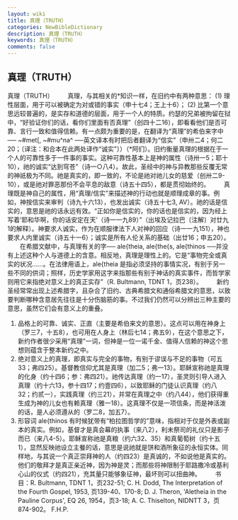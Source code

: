 ```yaml
---
layout: wiki
title: 真理（TRUTH）
categories: NewBibleDictionary
description: 真理（TRUTH）
keywords: 真理（TRUTH）
comments: false
---
```


## 真理（TRUTH）



真理（TRUTH）
　　真理，与其相关的*知识一样，在旧约中有两种意思： (1) 理性层面，用于可以被确定为对或错的事实（申十七4；王上十6）； (2) 比第一个意思远较普遍的，是实存和道德的层面，用于一个人的特质。约瑟的兄弟被拘留在狱中，“好验证你们的话，看你们里面有否真理”（创四十二16），即看看他们是否可靠、言行一致和值得信赖。有一点颇为重要的是，在翻译为“真理”的希伯来字中── ~#met[, ~#mu^na^ ──英文译本有时把后者翻译为“信实”（申卅二4；何二20；〔译注：和合本在此两处译作“诚实”〕）（*阿们）。旧约衡量真理的根据在于一个人的可靠性多于一件事的事实。这种可靠性基本上是神的属性（诗卅一5；耶十10），祂的诚实“达到穹苍”（诗一○八4）。故此，圣经中的神与异教那些反覆无常的神祇极为不同。祂是真实的，即一致的，不论是祂对祂儿女的慈爱（创卅二9-10），或是祂对罪恶那份不会平息的敌意（诗五十四5），都是贯彻始终的。
　　真理既是神自己的属性，用“真理/信实”来描述神的行动也就是顺理成章的事。例如，神按信实来审判（诗九十六13），也发出诚实（诗五十七3, AV）。祂的话是信实的，意思是祂的话永远有效。“正如你是信实的，你的话也是信实的，因为经上写着‘耶和华啊，你的话安定在天’（诗一一九89）”（出埃及记拉巴〔注解〕对廿九1的解释）。神要求人诚实，作为在顺服律法下人对神的回应（诗一一九151），神也要求人内里诚实（诗五十一6）；诚实是所有人伦关系的基础（出廿16；申五20）。
　　在希腊文献中，与真理有关的字── ale{theia, ale{the{s, ale{thinos ──并没有上述这种个人与道德上的含意。相反地，真理是理性上的。它是“事物完全或真实的状况……。在法律用语上，ale{theia 是指必须坚持的事情实况，有别于另一些不同的供词；照样，历史学家用这字来指那些有别于神话的真实事件，而哲学家则用它来指绝对意义上的真正实存”（R. Bultmann, TDNT 1，页238）。
　　新约圣经常常出现上述希腊字，且杂合了旧约、古典希腊文和通俗希腊文的意思，以致要判断哪种含意居先往往是十分伤脑筋的事。不过我们仍然可以分辨出三种主要的意思，虽然它们会有意义上的重叠。
1. 品格上的可靠、诚实、正直（主要是希伯来文的意思）。这点可以用在神身上（罗三7，十五8），也可用在人身上（林后七14；弗五9），在这个意思之下，新约作者很少采用“真理”一词，但神是一位一诺千金、值得人信赖的神这个思想则蕴含于整本新约之中。
2. 绝对意义上的真理，即真实与完全的事物，有别于谬误与不足的事物（可五33；弗四25）。基督教信仰尤其是真理（加二5；弗一13）。耶稣宣称祂是真理的化身（约十四6；参：弗四21）。祂传达真理（约一17），圣灵则引导人进入真理（约十六13，参十四17；约壹四6），以致耶稣的门徒认识真理（约八32；约贰一），实践真理（约三21），并常在真理之中（约八44），他们获得重生成为神的儿女也有赖真理（雅一18）。这真理不仅是一项信条，而是神活泼的话，是人必须遵从的（罗二8，加五7）。
3. 形容词 ale{thinos 有时候犹带有“柏拉图哲学的”意味，指相对于仅是外表或副本的真实。例如，基督才是真会幕的执事（来八2），利未祭司的礼仪只是影子而已（来八4-5）。耶稣宣称祂是真粮（约六32、35）和真葡萄树（约十五1），显然反映祂设立主餐的话，意思是说祂就是饼和酒所象征的永恒实体。同样地，与其说一个真正崇拜神的人（约四23）是真诚的，不如说他是真实的。他们的敬拜才是真正亲近神，因为神是灵；而那些将神限制于耶路撒冷或基利心山的仪式（约四21），充其量只能够象征神，最坏则可以扭曲神。
　　书目：R. Bultmann, TDNT 1，页232-51; C. H. Dodd, The Interpretation of the Fourth Gospel,
1953, 页139-40、170-8; D. J. Theron, 'Aletheia
in the Pauline Corpus', EQ 26, 1954，页3-18; A. C. Thiselton, NIDNTT 3，页874-902。
F.H.P.




